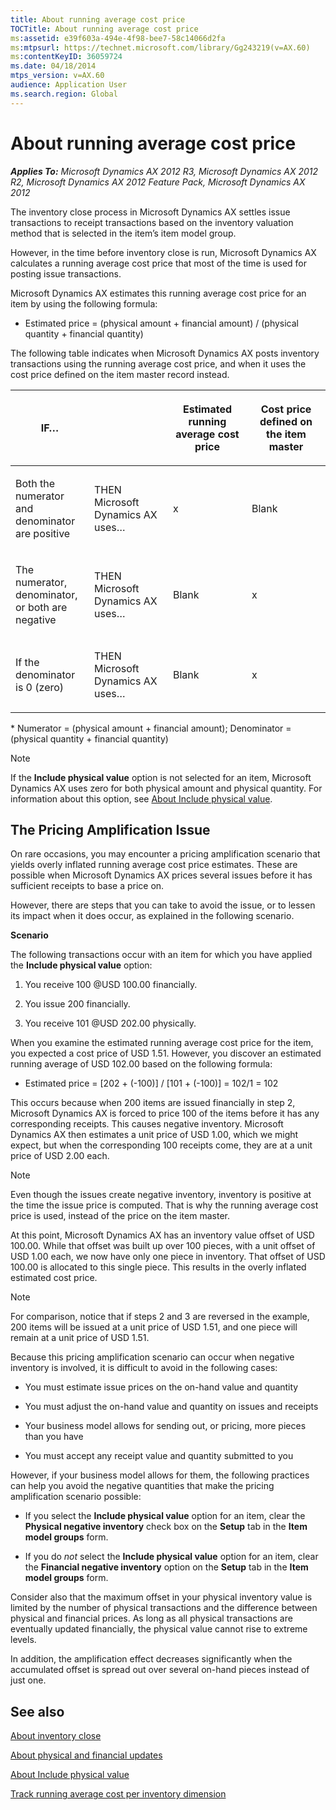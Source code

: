 ```yaml
---
title: About running average cost price
TOCTitle: About running average cost price
ms:assetid: e39f603a-494e-4f98-bee7-58c14066d2fa
ms:mtpsurl: https://technet.microsoft.com/library/Gg243219(v=AX.60)
ms:contentKeyID: 36059724
ms.date: 04/18/2014
mtps_version: v=AX.60
audience: Application User
ms.search.region: Global
---
```


# About running average cost price 


_**Applies To:** Microsoft Dynamics AX 2012 R3, Microsoft Dynamics AX 2012 R2, Microsoft Dynamics AX 2012 Feature Pack, Microsoft Dynamics AX 2012_

The inventory close process in Microsoft Dynamics AX settles issue transactions to receipt transactions based on the inventory valuation method that is selected in the item’s item model group.

However, in the time before inventory close is run, Microsoft Dynamics AX calculates a running average cost price that most of the time is used for posting issue transactions.

Microsoft Dynamics AX estimates this running average cost price for an item by using the following formula:

  - Estimated price = (physical amount + financial amount) / (physical quantity + financial quantity)

The following table indicates when Microsoft Dynamics AX posts inventory transactions using the running average cost price, and when it uses the cost price defined on the item master record instead.

<table>
<colgroup>
<col style="width: 25%" />
<col style="width: 25%" />
<col style="width: 25%" />
<col style="width: 25%" />
</colgroup>
<thead>
<tr class="header">
<th><p>IF…</p></th>
<th><p></p></th>
<th><p>Estimated running average cost price</p></th>
<th><p>Cost price defined on the item master</p></th>
</tr>
</thead>
<tbody>
<tr class="odd">
<td><p>Both the numerator and denominator are positive</p></td>
<td><p>THEN Microsoft Dynamics AX uses…</p></td>
<td><p>x</p></td>
<td><p>Blank</p></td>
</tr>
<tr class="even">
<td><p>The numerator, denominator, or both are negative</p></td>
<td><p>THEN Microsoft Dynamics AX uses…</p></td>
<td><p>Blank</p></td>
<td><p>x</p></td>
</tr>
<tr class="odd">
<td><p>If the denominator is 0 (zero)</p></td>
<td><p>THEN Microsoft Dynamics AX uses…</p></td>
<td><p>Blank</p></td>
<td><p>x</p></td>
</tr>
</tbody>
</table>


\* Numerator = (physical amount + financial amount); Denominator = (physical quantity + financial quantity)


> [!NOTE]
> <P>If the <STRONG>Include physical value</STRONG> option is not selected for an item, Microsoft Dynamics AX uses zero for both physical amount and physical quantity. For information about this option, see <A href="about-include-physical-value.md">About Include physical value</A>.</P>



## The Pricing Amplification Issue

On rare occasions, you may encounter a pricing amplification scenario that yields overly inflated running average cost price estimates. These are possible when Microsoft Dynamics AX prices several issues before it has sufficient receipts to base a price on.

However, there are steps that you can take to avoid the issue, or to lessen its impact when it does occur, as explained in the following scenario.

**Scenario**

The following transactions occur with an item for which you have applied the **Include physical value** option:

1.  You receive 100 @USD 100.00 financially.

2.  You issue 200 financially.

3.  You receive 101 @USD 202.00 physically.

When you examine the estimated running average cost price for the item, you expected a cost price of USD 1.51. However, you discover an estimated running average of USD 102.00 based on the following formula:

  - Estimated price = \[202 + (-100)\] / \[101 + (-100)\] = 102/1 = 102

This occurs because when 200 items are issued financially in step 2, Microsoft Dynamics AX is forced to price 100 of the items before it has any corresponding receipts. This causes negative inventory. Microsoft Dynamics AX then estimates a unit price of USD 1.00, which we might expect, but when the corresponding 100 receipts come, they are at a unit price of USD 2.00 each.


> [!NOTE]
> <P>Even though the issues create negative inventory, inventory is positive at the time the issue price is computed. That is why the running average cost price is used, instead of the price on the item master.</P>



At this point, Microsoft Dynamics AX has an inventory value offset of USD 100.00. While that offset was built up over 100 pieces, with a unit offset of USD 1.00 each, we now have only one piece in inventory. That offset of USD 100.00 is allocated to this single piece. This results in the overly inflated estimated cost price.


> [!NOTE]
> <P>For comparison, notice that if steps 2 and 3 are reversed in the example, 200 items will be issued at a unit price of USD 1.51, and one piece will remain at a unit price of USD 1.51.</P>



Because this pricing amplification scenario can occur when negative inventory is involved, it is difficult to avoid in the following cases:

  - You must estimate issue prices on the on-hand value and quantity

  - You must adjust the on-hand value and quantity on issues and receipts

  - Your business model allows for sending out, or pricing, more pieces than you have

  - You must accept any receipt value and quantity submitted to you

However, if your business model allows for them, the following practices can help you avoid the negative quantities that make the pricing amplification scenario possible:

  - If you select the **Include physical value** option for an item, clear the **Physical negative inventory** check box on the **Setup** tab in the **Item model groups** form.

  - If you do *not* select the **Include physical value** option for an item, clear the **Financial negative inventory** option on the **Setup** tab in the **Item model groups** form.

Consider also that the maximum offset in your physical inventory value is limited by the number of physical transactions and the difference between physical and financial prices. As long as all physical transactions are eventually updated financially, the physical value cannot rise to extreme levels.

In addition, the amplification effect decreases significantly when the accumulated offset is spread out over several on-hand pieces instead of just one.

## See also

[About inventory close](about-inventory-close.md)

[About physical and financial updates](about-physical-and-financial-updates.md)

[About Include physical value](about-include-physical-value.md)

[Track running average cost per inventory dimension](track-running-average-cost-per-inventory-dimension.md)

  


